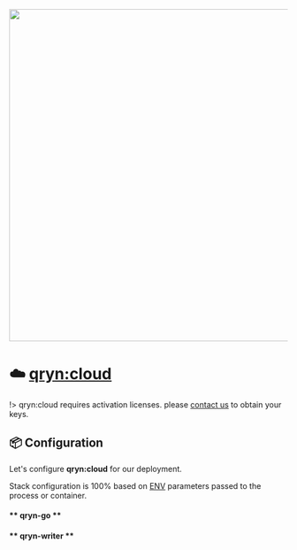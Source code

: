 <!-- ![image](https://user-images.githubusercontent.com/1423657/197589119-bb790fba-dd50-412c-92c1-033675fa980a.png ':size=200') -->
<a href="https://app.gigapipe.com/signup?ref=qxip" target="_blank">
  <!-- <img src="https://user-images.githubusercontent.com/1423657/200078144-5d0b0960-2ad8-4b0c-9cdd-b7f8f9f516ae.png" width=500 /> -->
  <img src="https://user-images.githubusercontent.com/1423657/200078554-f8352174-9a6b-4f4a-90fc-1c6521d46c5b.png" width=600 />  
</a>

# ☁️  [qryn:cloud](/cloud)

!> qryn:cloud requires activation licenses. please [contact us](mailto:info@qxip.net) to obtain your keys.

## 📦 Configuration

Let's configure **qryn:cloud** for our deployment. 

Stack configuration is 100% based on [ENV](env.md) parameters passed to the process or container.

<!-- tabs:start -->

#### ** qryn-go **
<a id=api name=api></a>

#### ** qryn-writer **
<a id=writer name=writer></a>

<!-- tabs:end -->
